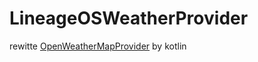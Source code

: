 # LineageOSWeatherProvider

rewitte [OpenWeatherMapProvider](https://github.com/LineageOS/android_packages_apps_OpenWeatherMapProvider) by kotlin
